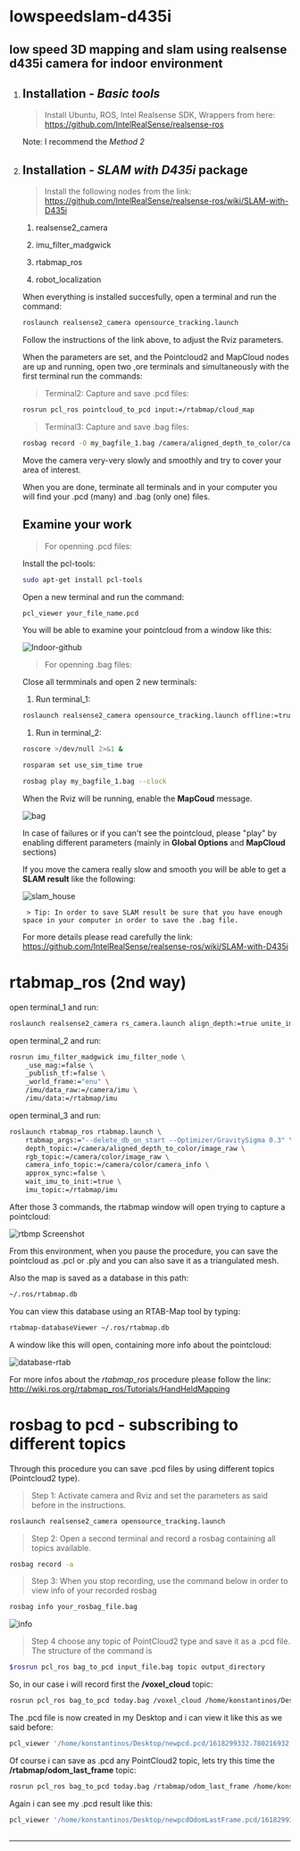 # lowspeedslam-d435i

## low speed 3D mapping and slam using realsense d435i camera for indoor environment


1. ## Installation - *Basic tools*
    > Install Ubuntu, ROS, Intel Realsense SDK, Wrappers from here:
    https://github.com/IntelRealSense/realsense-ros

    Note: I recommend the *Method 2*

1. ## Installation - *SLAM with D435i* package
    > Install the following nodes from the link: https://github.com/IntelRealSense/realsense-ros/wiki/SLAM-with-D435i

    1. realsense2_camera

    1. imu_filter_madgwick

    1. rtabmap_ros

    1. robot_localization

    When everything is installed succesfully, open a terminal and run the command:

    ```sh
    roslaunch realsense2_camera opensource_tracking.launch
    ```

    Follow the instructions of the link above, to adjust the Rviz parameters.
    
    When the parameters are set, and the Pointcloud2 and MapCloud nodes are up and running, open two ,ore terminals and simultaneously with the first terminal run the commands:
    > Terminal2:  Capture and save .pcd files:
    ```sh
    rosrun pcl_ros pointcloud_to_pcd input:=/rtabmap/cloud_map
    ```

    > Terminal3: Capture and save .bag files:
    ```sh
    rosbag record -O my_bagfile_1.bag /camera/aligned_depth_to_color/camera_info  camera/aligned_depth_to_color/image_raw /camera/color/camera_info /camera/color/image_raw /camera/imu /camera/imu_info /tf_static
    ```

    
    Move the camera very-very slowly and smoothly and try to cover your area of interest.

    When you are done, terminate all terminals and in your computer you will find your .pcd (many) and .bag (only one) files.

    ## Examine your work ##
    > For openning .pcd files:

    Install the pcl-tools:

    ```sh
    sudo apt-get install pcl-tools
    ```

    Open a new terminal and run the command:

    ```sh
    pcl_viewer your_file_name.pcd
    ```

 

    You will be able to examine your pointcloud from a window like this:

    ![Indoor-github](https://user-images.githubusercontent.com/70270581/113284324-24148e80-92f2-11eb-8b54-8695b181ef42.png)

   

    
    > For openning .bag files:

   Close all termminals and open 2 new terminals:

    1. Run terminal_1:

    ```sh
    roslaunch realsense2_camera opensource_tracking.launch offline:=true
    ```

    1. Run in terminal_2:

    ```sh
    roscore >/dev/null 2>&1 &
    ```

    ```sh
    rosparam set use_sim_time true
    ```

    ```sh
    rosbag play my_bagfile_1.bag --clock
    ```
    
    When the Rviz will be running, enable the **MapCoud** message.
    
    
    ![bag](https://user-images.githubusercontent.com/70270581/113284227-ff201b80-92f1-11eb-8500-d5c51e08be23.png)

    
    In case of failures or if you can't see the pointcloud, please "play" by enabling different parameters (mainly in **Global Options** and **MapCloud** sections)
    
    If you move the camera really slow and smooth you will be able to get a **SLAM result** like the following:
    
    ![slam_house](https://user-images.githubusercontent.com/70270581/113325472-2b06c580-9321-11eb-904c-ce66fac14d40.png)


        > Tip: In order to save SLAM result be sure that you have enough space in your computer in order to save the .bag file.


    For more details please read carefully the link: https://github.com/IntelRealSense/realsense-ros/wiki/SLAM-with-D435i


# rtabmap_ros (2nd way)

open terminal_1 and run:

```sh
roslaunch realsense2_camera rs_camera.launch align_depth:=true unite_imu_method:="linear_interpolation" enable_gyro:=true enable_accel:=true
```
open terminal_2 and run:

```sh
rosrun imu_filter_madgwick imu_filter_node \
    _use_mag:=false \
    _publish_tf:=false \
    _world_frame:="enu" \
    /imu/data_raw:=/camera/imu \
    /imu/data:=/rtabmap/imu
```

open terminal_3 and run:

```sh
roslaunch rtabmap_ros rtabmap.launch \
    rtabmap_args:="--delete_db_on_start --Optimizer/GravitySigma 0.3" \
    depth_topic:=/camera/aligned_depth_to_color/image_raw \
    rgb_topic:=/camera/color/image_raw \
    camera_info_topic:=/camera/color/camera_info \
    approx_sync:=false \
    wait_imu_to_init:=true \
    imu_topic:=/rtabmap/imu
```
After those 3 commands, the rtabmap window will open trying to capture a pointcloud:

![rtbmp Screenshot ](https://user-images.githubusercontent.com/70270581/113558887-1ec48600-9609-11eb-8af2-5346ca9260d5.png)

From this environment, when you pause the procedure, you can save the pointcloud as .pcl or .ply and you can also save it as a triangulated mesh.

Also the map is saved as a database in this path:

```sh
~/.ros/rtabmap.db
```

You can view this database using an RTAB-Map tool by typing:

```sh
rtabmap-databaseViewer ~/.ros/rtabmap.db
```

A window like this will open, containing more info about the pointcloud:

![database-rtab](https://user-images.githubusercontent.com/70270581/113560552-d5296a80-960b-11eb-964b-921c06007e12.png)


For more infos about the *rtabmap_ros* procedure please follow the linκ: http://wiki.ros.org/rtabmap_ros/Tutorials/HandHeldMapping




# rosbag to pcd - subscribing to different topics
Through this procedure you can save .pcd files by using different topics (Pointcloud2 type).

> Step 1: Activate camera and Rviz and set the parameters as said before in the instructions.

```sh
roslaunch realsense2_camera opensource_tracking.launch
```

> Step 2: Open a second terminal and record a rosbag containing all topics available.

```sh
rosbag record -a
```

> Step 3: When you stop recording, use the command below in order to view info of your recorded rosbag

```sh
rosbag info your_rosbag_file.bag
```
![info](https://user-images.githubusercontent.com/70270581/114520249-eac11480-9c49-11eb-9b10-6e3498560cf6.png)

> Step 4 choose any topic of PointCloud2 type and save it as a .pcd file. The structure of the command is 
```sh
$rosrun pcl_ros bag_to_pcd input_file.bag topic output_directory
```
So, in our case i will record first  the **/voxel_cloud** topic:

```sh
rosrun pcl_ros bag_to_pcd today.bag /voxel_cloud /home/konstantinos/Desktop/newpcd.pcd
```
The .pcd file is now created in my Desktop and i can view it like this as we said before: 

```sh
pcl_viewer '/home/konstantinos/Desktop/newpcd.pcd/1618299332.780216932.pcd'
```

Of course i can save as .pcd any PointCloud2 topic, lets try this time the **/rtabmap/odom_last_frame** topic:

```sh 
rosrun pcl_ros bag_to_pcd today.bag /rtabmap/odom_last_frame /home/konstantinos/Desktop/newpcdOdomLastFrame.pcd
```
Again i can see my .pcd result like this:

```sh
pcl_viewer '/home/konstantinos/Desktop/newpcdOdomLastFrame.pcd/1618299332.659685373.pcd' 
 
```
----------------------